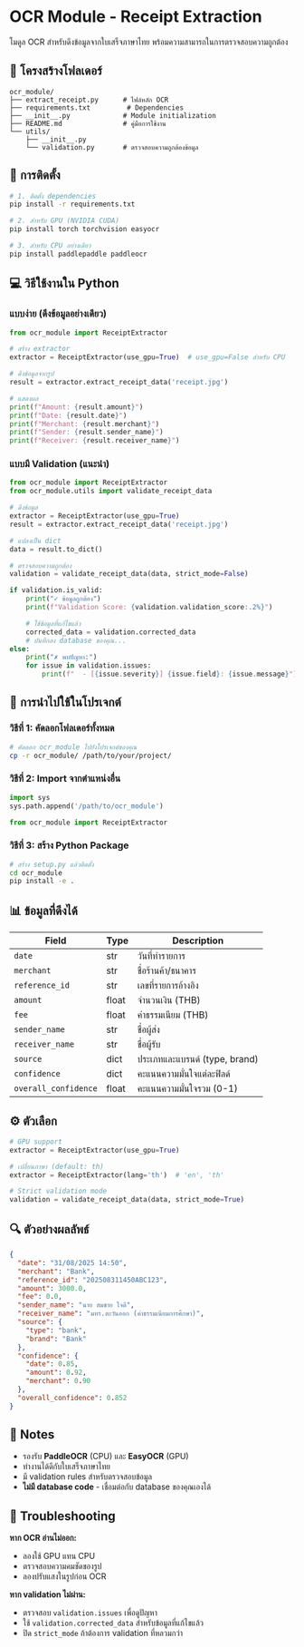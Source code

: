 # OCR Module - Receipt Extraction

โมดูล OCR สำหรับดึงข้อมูลจากใบเสร็จภาษาไทย พร้อมความสามารถในการตรวจสอบความถูกต้อง

## 📁 โครงสร้างโฟลเดอร์

```
ocr_module/
├── extract_receipt.py      # ไฟล์หลัก OCR
├── requirements.txt         # Dependencies
├── __init__.py             # Module initialization
├── README.md               # คู่มือการใช้งาน
└── utils/
    ├── __init__.py
    └── validation.py       # ตรวจสอบความถูกต้องข้อมูล
```

## 🚀 การติดตั้ง

```bash
# 1. ติดตั้ง dependencies
pip install -r requirements.txt

# 2. สำหรับ GPU (NVIDIA CUDA)
pip install torch torchvision easyocr

# 3. สำหรับ CPU อย่างเดียว
pip install paddlepaddle paddleocr
```

## 💻 วิธีใช้งานใน Python

### แบบง่าย (ดึงข้อมูลอย่างเดียว)

```python
from ocr_module import ReceiptExtractor

# สร้าง extractor
extractor = ReceiptExtractor(use_gpu=True)  # use_gpu=False สำหรับ CPU

# ดึงข้อมูลจากรูป
result = extractor.extract_receipt_data('receipt.jpg')

# แสดงผล
print(f"Amount: {result.amount}")
print(f"Date: {result.date}")
print(f"Merchant: {result.merchant}")
print(f"Sender: {result.sender_name}")
print(f"Receiver: {result.receiver_name}")
```

### แบบมี Validation (แนะนำ)

```python
from ocr_module import ReceiptExtractor
from ocr_module.utils import validate_receipt_data

# ดึงข้อมูล
extractor = ReceiptExtractor(use_gpu=True)
result = extractor.extract_receipt_data('receipt.jpg')

# แปลงเป็น dict
data = result.to_dict()

# ตรวจสอบความถูกต้อง
validation = validate_receipt_data(data, strict_mode=False)

if validation.is_valid:
    print("✓ ข้อมูลถูกต้อง")
    print(f"Validation Score: {validation.validation_score:.2%}")

    # ใช้ข้อมูลที่แก้ไขแล้ว
    corrected_data = validation.corrected_data
    # บันทึกลง database ของคุณ...
else:
    print("✗ พบปัญหา:")
    for issue in validation.issues:
        print(f"  - [{issue.severity}] {issue.field}: {issue.message}")
```

## 🔌 การนำไปใช้ในโปรเจกต์

### วิธีที่ 1: คัดลอกโฟลเดอร์ทั้งหมด

```bash
# คัดลอก ocr_module ไปยังโปรเจกต์ของคุณ
cp -r ocr_module/ /path/to/your/project/
```

### วิธีที่ 2: Import จากตำแหน่งอื่น

```python
import sys
sys.path.append('/path/to/ocr_module')

from ocr_module import ReceiptExtractor
```

### วิธีที่ 3: สร้าง Python Package

```bash
# สร้าง setup.py แล้วติดตั้ง
cd ocr_module
pip install -e .
```

## 📊 ข้อมูลที่ดึงได้

| Field | Type | Description |
|-------|------|-------------|
| `date` | str | วันที่ทำรายการ |
| `merchant` | str | ชื่อร้านค้า/ธนาคาร |
| `reference_id` | str | เลขที่รายการอ้างอิง |
| `amount` | float | จำนวนเงิน (THB) |
| `fee` | float | ค่าธรรมเนียม (THB) |
| `sender_name` | str | ชื่อผู้ส่ง |
| `receiver_name` | str | ชื่อผู้รับ |
| `source` | dict | ประเภทและแบรนด์ (type, brand) |
| `confidence` | dict | คะแนนความมั่นใจแต่ละฟิลด์ |
| `overall_confidence` | float | คะแนนความมั่นใจรวม (0-1) |

## ⚙️ ตัวเลือก

```python
# GPU support
extractor = ReceiptExtractor(use_gpu=True)

# เปลี่ยนภาษา (default: th)
extractor = ReceiptExtractor(lang='th')  # 'en', 'th'

# Strict validation mode
validation = validate_receipt_data(data, strict_mode=True)
```

## 🔍 ตัวอย่างผลลัพธ์

```json
{
  "date": "31/08/2025 14:50",
  "merchant": "Bank",
  "reference_id": "202508311450ABC123",
  "amount": 3000.0,
  "fee": 0.0,
  "sender_name": "นาย สมชาย ใจดี",
  "receiver_name": "มทร.ตะวันออก (ค่าธรรมเนียมการศึกษา)",
  "source": {
    "type": "bank",
    "brand": "Bank"
  },
  "confidence": {
    "date": 0.85,
    "amount": 0.92,
    "merchant": 0.90
  },
  "overall_confidence": 0.852
}
```

## 📝 Notes

- รองรับ **PaddleOCR** (CPU) และ **EasyOCR** (GPU)
- ทำงานได้ดีกับใบเสร็จภาษาไทย
- มี validation rules สำหรับตรวจสอบข้อมูล
- **ไม่มี database code** - เชื่อมต่อกับ database ของคุณเองได้

## 🐛 Troubleshooting

**หาก OCR อ่านไม่ออก:**
- ลองใช้ GPU แทน CPU
- ตรวจสอบความคมชัดของรูป
- ลองปรับแสงในรูปก่อน OCR

**หาก validation ไม่ผ่าน:**
- ตรวจสอบ `validation.issues` เพื่อดูปัญหา
- ใช้ `validation.corrected_data` สำหรับข้อมูลที่แก้ไขแล้ว
- ปิด `strict_mode` ถ้าต้องการ validation ที่หลวมกว่า
